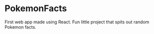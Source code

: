 # PokemonFacts
First web app made using React. Fun little project that spits out random Pokemon facts.
